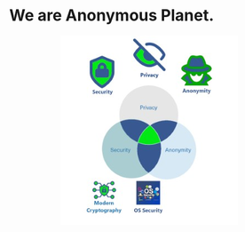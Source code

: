 # We are Anonymous Planet.

<p align="center">
<img src="images/psa-mobile-320-341.jpg" size="300" align=center/>
</p>

